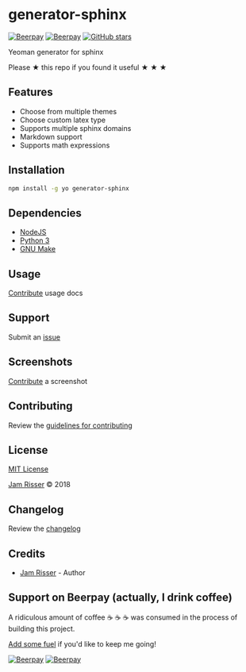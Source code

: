# generator-sphinx

[![Beerpay](https://beerpay.io/jamrizzi/generator-sphinx/badge.svg?style=beer-square)](https://beerpay.io/jamrizzi/generator-sphinx)
[![Beerpay](https://beerpay.io/jamrizzi/generator-sphinx/make-wish.svg?style=flat-square)](https://beerpay.io/jamrizzi/generator-sphinx?focus=wish)
[![GitHub stars](https://img.shields.io/github/stars/jamrizzi/generator-sphinx.svg?style=social&label=Stars)](https://github.com/jamrizzi/generator-sphinx)

Yeoman generator for sphinx

Please &#9733; this repo if you found it useful &#9733; &#9733; &#9733;


## Features

* Choose from multiple themes
* Choose custom latex type
* Supports multiple sphinx domains
* Markdown support
* Supports math expressions


## Installation

```sh
npm install -g yo generator-sphinx
```


## Dependencies

* [NodeJS](https://nodejs.org)
* [Python 3](https://www.python.org)
* [GNU Make](https://www.gnu.org/software/make)


## Usage

[Contribute](https://github.com/jamrizzi/generator-sphinx/blob/master/CONTRIBUTING.md) usage docs


## Support

Submit an [issue](https://github.com/jamrizzi/generator-sphinx/issues/new)


## Screenshots

[Contribute](https://github.com/jamrizzi/generator-sphinx/blob/master/CONTRIBUTING.md) a screenshot


## Contributing

Review the [guidelines for contributing](https://github.com/jamrizzi/generator-sphinx/blob/master/CONTRIBUTING.md)


## License

[MIT License](https://github.com/jamrizzi/generator-sphinx/blob/master/LICENSE)

[Jam Risser](https://jam.jamrizzi.com) &copy; 2018


## Changelog

Review the [changelog](https://github.com/jamrizzi/generator-sphinx/blob/master/CHANGELOG.md)


## Credits

* [Jam Risser](https://jam.jamrizzi.com) - Author


## Support on Beerpay (actually, I drink coffee)

A ridiculous amount of coffee :coffee: :coffee: :coffee: was consumed in the process of building this project.

[Add some fuel](https://beerpay.io/jamrizzi/generator-sphinx) if you'd like to keep me going!

[![Beerpay](https://beerpay.io/jamrizzi/generator-sphinx/badge.svg?style=beer-square)](https://beerpay.io/jamrizzi/generator-sphinx)
[![Beerpay](https://beerpay.io/jamrizzi/generator-sphinx/make-wish.svg?style=flat-square)](https://beerpay.io/jamrizzi/generator-sphinx?focus=wish)
